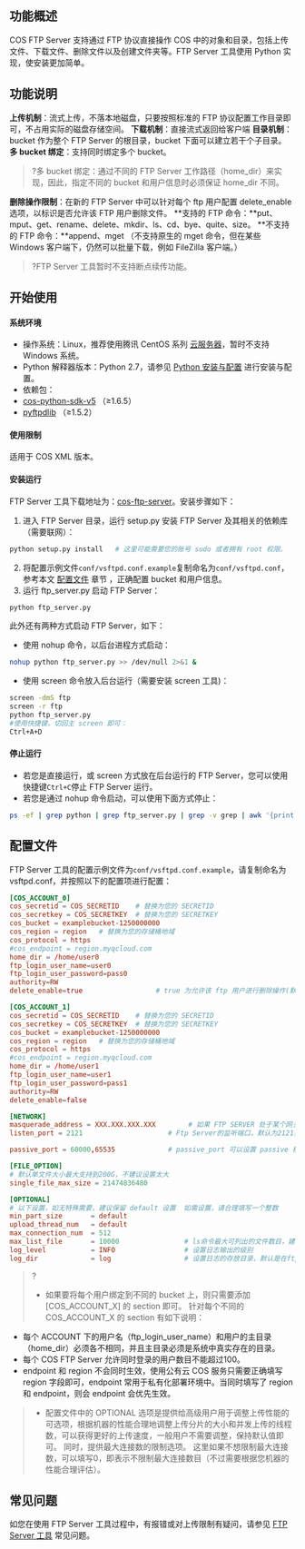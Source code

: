 ## 功能概述

COS FTP Server 支持通过 FTP 协议直接操作 COS 中的对象和目录，包括上传文件、下载文件、删除文件以及创建文件夹等。FTP Server 工具使用 Python 实现，使安装更加简单。

## 功能说明

**上传机制**：流式上传，不落本地磁盘，只要按照标准的 FTP 协议配置工作目录即可，不占用实际的磁盘存储空间。
**下载机制**：直接流式返回给客户端
**目录机制**：bucket 作为整个 FTP Server 的根目录，bucket 下面可以建立若干个子目录。
**多 bucket 绑定**：支持同时绑定多个 bucket。
>?多 bucket 绑定：通过不同的 FTP Server 工作路径（home_dir）来实现，因此，指定不同的 bucket 和用户信息时必须保证 home_dir 不同。

**删除操作限制**：在新的 FTP Server 中可以针对每个 ftp 用户配置 delete_enable 选项，以标识是否允许该 FTP 用户删除文件。
**支持的 FTP 命令：**put、mput、get、rename、delete、mkdir、ls、cd、bye、quite、size。
**不支持的 FTP 命令：**append、mget （不支持原生的 mget 命令，但在某些 Windows 客户端下，仍然可以批量下载，例如 FileZilla 客户端。）

>?FTP Server 工具暂时不支持断点续传功能。

## 开始使用

#### 系统环境

- 操作系统：Linux，推荐使用腾讯 CentOS 系列 [云服务器](https://cloud.tencent.com/document/product/213)，暂时不支持 Windows 系统。
- Python 解释器版本：Python 2.7，请参见 [Python 安装与配置](https://cloud.tencent.com/document/product/436/10866) 进行安装与配置。
- 依赖包：
 - [cos-python-sdk-v5](https://pypi.org/project/cos-python-sdk-v5/) （≥1.6.5）
 - [pyftpdlib](https://pypi.org/project/pyftpdlib/) （≥1.5.2）


#### 使用限制

适用于 COS XML 版本。

#### 安装运行

FTP Server 工具下载地址为：[cos-ftp-server](https://github.com/tencentyun/cos-ftp-server-V5)。安装步骤如下：

1. 进入 FTP Server 目录，运行 setup.py 安装 FTP Server 及其相关的依赖库（需要联网）：
```bash
python setup.py install   # 这里可能需要您的账号 sudo 或者拥有 root 权限。
```
2. 将配置示例文件`conf/vsftpd.conf.example`复制命名为`conf/vsftpd.conf`，参考本文 [配置文件](#conf) 章节 ，正确配置 bucket 和用户信息。
3. 运行 ftp_server.py 启动 FTP Server：
```bash
python ftp_server.py
```
此外还有两种方式启动 FTP Server，如下：
 - 使用 nohup 命令，以后台进程方式启动：
```bash
nohup python ftp_server.py >> /dev/null 2>&1 &
```
 - 使用 screen 命令放入后台运行（需要安装 screen 工具)：
```bash
screen -dmS ftp
screen -r ftp
python ftp_server.py
#使用快捷键，切回主 screen 即可：
Ctrl+A+D 
```

#### 停止运行

- 若您是直接运行，或 screen 方式放在后台运行的 FTP Server，您可以使用快捷键`Ctrl+C`停止 FTP Server 运行。 
- 若您是通过 nohup 命令启动，可以使用下面方式停止：
```bash
ps -ef | grep python | grep ftp_server.py | grep -v grep | awk '{print $2}' | xargs -I{} kill {}
```


<a id="conf"></a>
## 配置文件

FTP Server 工具的配置示例文件为`conf/vsftpd.conf.example`，请复制命名为 vsftpd.conf，并按照以下的配置项进行配置：
```conf
[COS_ACCOUNT_0]
cos_secretid = COS_SECRETID    # 替换为您的 SECRETID
cos_secretkey = COS_SECRETKEY  # 替换为您的 SECRETKEY
cos_bucket = examplebucket-1250000000
cos_region = region   # 替换为您的存储桶地域
cos_protocol = https
#cos_endpoint = region.myqcloud.com
home_dir = /home/user0
ftp_login_user_name=user0
ftp_login_user_password=pass0
authority=RW
delete_enable=true					# true 为允许该 ftp 用户进行删除操作(默认)，false 为禁止该用户进行删除操作

[COS_ACCOUNT_1]
cos_secretid = COS_SECRETID    # 替换为您的 SECRETID
cos_secretkey = COS_SECRETKEY  # 替换为您的 SECRETKEY
cos_bucket = examplebucket-1250000000
cos_region = region   # 替换为您的存储桶地域
cos_protocol = https
#cos_endpoint = region.myqcloud.com
home_dir = /home/user1
ftp_login_user_name=user1
ftp_login_user_password=pass1
authority=RW
delete_enable=false

[NETWORK]
masquerade_address = XXX.XXX.XXX.XXX        # 如果 FTP SERVER 处于某个网关或NAT后，可以通过该配置项将网关的IP 地址或域名指定给 FTP
listen_port = 2121					   # Ftp Server的监听端口，默认为2121，注意防火墙需要放行该端口

passive_port = 60000,65535             # passive_port 可以设置 passive 模式下，端口的选择范围，默认在(60000, 65535)区间上选择

[FILE_OPTION]
# 默认单文件大小最大支持到200G，不建议设置太大
single_file_max_size = 21474836480

[OPTIONAL]
# 以下设置，如无特殊需要，建议保留 default 设置  如需设置，请合理填写一个整数
min_part_size       = default
upload_thread_num   = default
max_connection_num  = 512
max_list_file       = 10000                # ls命令最大可列出的文件数目，建议不要设置太大，否则ls命令延时会很高
log_level           = INFO                 # 设置日志输出的级别
log_dir             = log                  # 设置日志的存放目录，默认是在ftp server目录下的log目录中
```


>?
>- 如果要将每个用户绑定到不同的 bucket 上，则只需要添加 [COS_ACCOUNT_X] 的 section 即可。
针对每个不同的 COS_ACCOUNT_X 的 section 有如下说明：
 - 每个 ACCOUNT 下的用户名（ftp_login_user_name）和用户的主目录（home_dir）必须各不相同，并且主目录必须是系统中真实存在的目录。
 - 每个 COS FTP Server 允许同时登录的用户数目不能超过100。
 - endpoint 和 region 不会同时生效，使用公有云 COS 服务只需要正确填写 region 字段即可，endpoint 常用于私有化部署环境中。当同时填写了 region 和 endpoint，则会 endpoint 会优先生效。
>- 配置文件中的 OPTIONAL 选项是提供给高级用户用于调整上传性能的可选项，根据机器的性能合理地调整上传分片的大小和并发上传的线程数，可以获得更好的上传速度，一般用户不需要调整，保持默认值即可。
同时，提供最大连接数的限制选项。 这里如果不想限制最大连接数，可以填写0，即表示不限制最大连接数目（不过需要根据您机器的性能合理评估）。


## 常见问题
如您在使用 FTP Server 工具过程中，有报错或对上传限制有疑问，请参见 [FTP Server 工具](https://cloud.tencent.com/document/product/436/30742) 常见问题。
